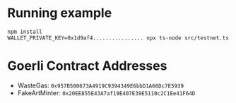 # Running example
```shell
npm install
WALLET_PRIVATE_KEY=0x1d9af4................ npx ts-node src/testnet.ts
```

# Goerli Contract Addresses

* WasteGas: `0x957B500673A4919C9394349E6bbD1A66Dc7E5939`
* FakeArtMinter: `0x20EE855E43A7af19E407E39E5110c2C1Ee41F64D`